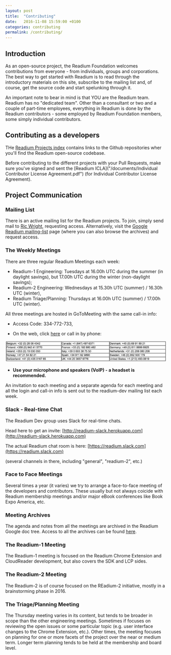 ```yaml
---
layout: post
title:  "Contributing"
date:   2016-11-08 15:59:00 +0100
categories: contributing
permalink: /contributing/
---
```

## Introduction

As an open-source project, the Readium Foundation welcomes contributions from everyone - from individuals, groups and corporations. The best way to get started with Readium is to read through the introductory materials on this site, subscribe to the mailing list and, of course, get the source code and start spelunking through it.

An important note to bear in mind is that YOU are the Readium team. Readium has no "dedicated team". Other than a consultant or two and a couple of part-time employees, everything in Readium is done by the Readium contributors - some employed by Readium Foundation members, some simply individual contributors.

## Contributing as a developers

THe [Readium Projects index](/) contains links to the Github repositories wher you'll find the Readium open-source codebase.

Before contributing to the different projects with your Pull Requests, make sure you've signed and sent the [Readium ICLA]("/documents/Individual Contributor License Agreement.pdf") (for Individual Contributor License Agreement).

## Project Communication

### Mailing List

There is an active mailing list for the Readium projects. To join, simply send mail to [Ric Wright](rkwright@readium.org), requesting access. Alternatively, visit the [Google Readium mailing-list](https://groups.google.com/forum/?fromgroups#!forum/readium-dev) page (where you can also browse the archives) and request access.

### The Weekly Meetings

There are three regular Readium Meetings each week:

- Readium-1 Engineering:	Tuesdays at 16.00h UTC during the summer (in daylight savings), but 17.00h UTC during the winter (non-daylight savings);
- Readium-2 Engineering:	Wednesdays at 15.30h UTC (summer) /  16.30h UTC (winter),
- Readium Triage/Planning:	Thursdays at 16.00h UTC (summer) /  17.00h UTC (winter).

All three meetings are hosted in GoToMeeting with the same call-in info:

- Access Code: 334-772-733,

- On the web, click [here](https://global.gotomeeting.com/join/334772733) or call in by phone:

![phones](/assets/others/phones.png)

- **Use your microphone and speakers (VoIP) - a headset is recommended.**

An invitation to each meeting and a separate agenda for each meeting and all the login and call-in info is sent out to the readium-dev mailing list each week.

### Slack - Real-time Chat

The Readium Dev group uses Slack for real-time chats.

Head here to get an invite:
[http://readium-slack.herokuapp.com](http://readium-slack.herokuapp.com)

The actual Readium chat room is here:
[https://readium.slack.com](https://readium.slack.com)

(several channels in there, including "general", "readium-2", etc.)

### Face to Face Meetings

Several times a year (it varies) we try to arrange a face-to-face meeting of the developers and contributors. These usually but not always coicide with Readium membership meetings and/or major eBook conferences like Book Expo America, etc.

### Meeting Archives

The agenda and notes from all the meetings are archived in the Readium Google doc tree. Access to all the archives can be found [here](https://drive.google.com/drive/folders/0BzaNaBNAB6FjRmFocHotbV9nMFU?hl=en).

### The Readium-1 Meeting

The Readium-1 meeting is focused on the Readium Chrome Extension and CloudReader development, but also covers the SDK and LCP sides.

### The Readium-2 Meeting

The Readium-2  is of course focused on the REadium-2 initiative, mostly in a brainstorming phase in 2016.

### The Triage/Planning Meeting

The Thursday meeting varies in its content, but tends to be broader in scope than the other engineering meetings. Sometimes if focuses on reviewing the open issues or some particular topic (e.g. user interface changes to the Chrome Extension, etc.). Other times, the meeting focuses on planning for one or more facets of the project over the near or medium term. Longer term planning tends to be held at the membership and board level.